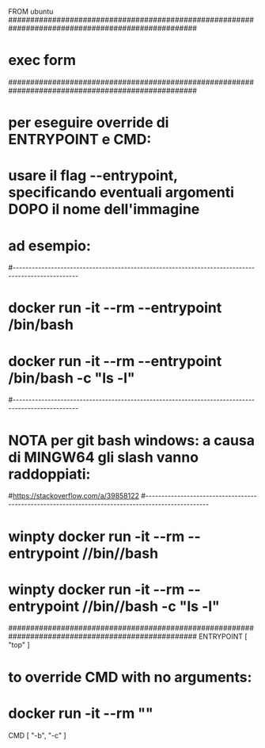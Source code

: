 FROM ubuntu
###################################################################################################
# exec form
###################################################################################################
# per eseguire override di ENTRYPOINT e  CMD:
# usare il flag --entrypoint, specificando eventuali argomenti DOPO il nome dell'immagine
# ad esempio:
#--------------------------------------------------------------------------------------------------
# docker run -it --rm --entrypoint /bin/bash <NOMEIMMAGINE>
# docker run -it --rm --entrypoint /bin/bash <NOMEIMMAGINE> -c "ls -l"
#--------------------------------------------------------------------------------------------------
# NOTA per git bash windows: a causa di MINGW64 gli slash vanno raddoppiati:
#https://stackoverflow.com/a/39858122
#--------------------------------------------------------------------------------------------------
# winpty docker run -it --rm --entrypoint //bin//bash <NOMEIMMAGINE>
# winpty docker run -it --rm --entrypoint //bin//bash <NOMEIMMAGINE> -c "ls -l"
###################################################################################################
ENTRYPOINT [ "top" ]

# to override CMD with no arguments:
# docker run -it --rm <imagename> ""
CMD [ "-b", "-c" ]


